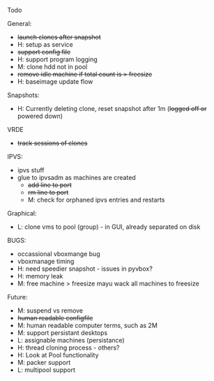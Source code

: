 Todo

General:
- ~~launch clones after snapshot~~
- H: setup as service
- ~~support config file~~
- H: support program logging
- M: clone hdd not in pool
- ~~remove idle machine if total count is > freesize~~
- H: baseimage update flow

Snapshots:
- H: Currently deleting clone, reset snapshot after 1m (~~logged off or~~ powered down)

VRDE
- ~~track sessions of clones~~

IPVS:
- ipvs stuff
- glue to ipvsadm as machines are created
    - ~~add line to port~~
    - ~~rm line to port~~
    - M: check for orphaned ipvs entries and restarts

Graphical:
- L: clone vms to pool (group) - in GUI, already separated on disk


BUGS:
- occassional vboxmange bug
- vboxmanage timing
- H: need speedier snapshot - issues in pyvbox?
- H: memory leak
- M: free machine > freesize mayu wack all machines to freesize


Future:
- M: suspend vs remove
- ~~human readable configfile~~
- M: human readable computer terms, such as 2M
- M: support persistant desktops
- L: assignable machines (persistance)
- H: thread cloning process - others?
- H: Look at Pool functionality
- M: packer support
- L: multipool support
